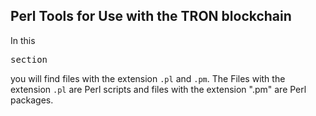 ## Perl Tools for Use with the TRON blockchain

<p align="justify">In this <pre>section</pre> you will find files with the extension <code>.pl</code> and <code>.pm</code>. The Files with the extension <code>.pl</code> are Perl scripts and files with the extension ".pm" are Perl packages.</p>


<p align="justify">


</p>
